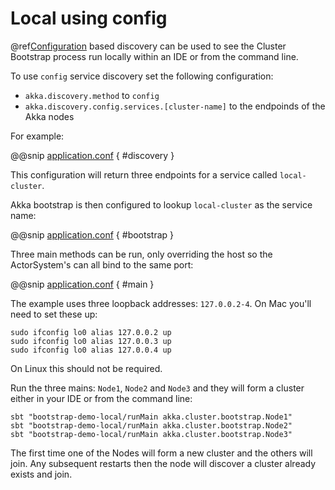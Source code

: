 # Local using config 

@ref[Configuration](../discovery/index.md#discovery-method-configuration) based discovery can be used to see the 
Cluster Bootstrap process run locally within an IDE or from the command line.

To use `config` service discovery set the following configuration:

* `akka.discovery.method` to `config`
* `akka.discovery.config.services.[cluster-name]` to the endpoinds of the Akka nodes

For example:

@@snip [application.conf]($management$/bootstrap-demo/local/src/main/resources/application.conf) { #discovery }

This configuration will return three endpoints for a service called `local-cluster`.

Akka bootstrap is then configured to lookup `local-cluster` as the service name:

@@snip [application.conf]($management$/bootstrap-demo/local/src/main/resources/application.conf) { #bootstrap }

Three main methods can be run, only overriding the host so the ActorSystem's can all bind to the same port:

@@snip [application.conf]($management$/bootstrap-demo/local/src/main/scala/akka/cluster/bootstrap/Main.scala) { #main }

The example uses three loopback addresses: `127.0.0.2-4`. On Mac you'll need to set these up:

```
sudo ifconfig lo0 alias 127.0.0.2 up
sudo ifconfig lo0 alias 127.0.0.3 up
sudo ifconfig lo0 alias 127.0.0.4 up
```

On Linux this should not be required.

Run the three mains: `Node1`, `Node2` and `Node3` and they will form a cluster either in your IDE or from the command line:

```
sbt "bootstrap-demo-local/runMain akka.cluster.bootstrap.Node1"
sbt "bootstrap-demo-local/runMain akka.cluster.bootstrap.Node2"
sbt "bootstrap-demo-local/runMain akka.cluster.bootstrap.Node3"
```

The first time one of the Nodes will form a new cluster and the others will join. Any subsequent restarts
then the node will discover a cluster already exists and join.




